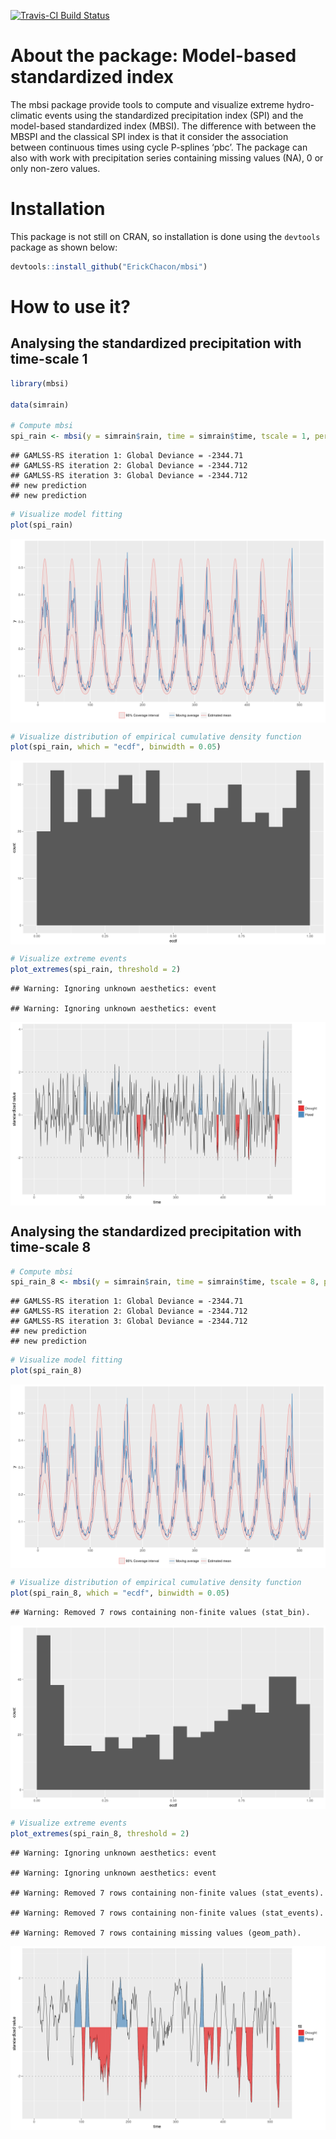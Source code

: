 
[![Travis-CI Build Status](https://travis-ci.org/ErickChacon/mbsi.svg?branch=master)](https://travis-ci.org/ErickChacon/mbsi)

About the package: Model-based standardized index
=================================================

The mbsi package provide tools to compute and visualize extreme hydro-climatic events using the standardized precipitation index (SPI) and the model-based standardized index (MBSI). The difference with between the MBSPI and the classical SPI index is that it consider the association between continuous times using cycle P-splines ‘pbc’. The package can also with work with precipitation series containing missing values (NA), 0 or only non-zero values.

Installation
============

This package is not still on CRAN, so installation is done using the `devtools` package as shown below:

``` r
devtools::install_github("ErickChacon/mbsi")
```

How to use it?
==============

Analysing the standardized precipitation with time-scale 1
----------------------------------------------------------

``` r
library(mbsi)

data(simrain)

# Compute mbsi
spi_rain <- mbsi(y = simrain$rain, time = simrain$time, tscale = 1, period = 52)
```

    ## GAMLSS-RS iteration 1: Global Deviance = -2344.71 
    ## GAMLSS-RS iteration 2: Global Deviance = -2344.712 
    ## GAMLSS-RS iteration 3: Global Deviance = -2344.712 
    ## new prediction 
    ## new prediction

``` r
# Visualize model fitting
plot(spi_rain)
```

<img src="README-mbsi_fit-1.png" style="display: block; margin: auto;" />

``` r
# Visualize distribution of empirical cumulative density function
plot(spi_rain, which = "ecdf", binwidth = 0.05)
```

<img src="README-mbsi_ecdf-1.png" style="display: block; margin: auto;" />

``` r
# Visualize extreme events
plot_extremes(spi_rain, threshold = 2)
```

    ## Warning: Ignoring unknown aesthetics: event

    ## Warning: Ignoring unknown aesthetics: event

<img src="README-mbsi_extremes-1.png" style="display: block; margin: auto;" />

Analysing the standardized precipitation with time-scale 8
----------------------------------------------------------

``` r
# Compute mbsi
spi_rain_8 <- mbsi(y = simrain$rain, time = simrain$time, tscale = 8, period = 52)
```

    ## GAMLSS-RS iteration 1: Global Deviance = -2344.71 
    ## GAMLSS-RS iteration 2: Global Deviance = -2344.712 
    ## GAMLSS-RS iteration 3: Global Deviance = -2344.712 
    ## new prediction 
    ## new prediction

``` r
# Visualize model fitting
plot(spi_rain_8)
```

<img src="README-mbsi_fit_8-1.png" style="display: block; margin: auto;" />

``` r
# Visualize distribution of empirical cumulative density function
plot(spi_rain_8, which = "ecdf", binwidth = 0.05)
```

    ## Warning: Removed 7 rows containing non-finite values (stat_bin).

<img src="README-mbsi_ecdf_8-1.png" style="display: block; margin: auto;" />

``` r
# Visualize extreme events
plot_extremes(spi_rain_8, threshold = 2)
```

    ## Warning: Ignoring unknown aesthetics: event

    ## Warning: Ignoring unknown aesthetics: event

    ## Warning: Removed 7 rows containing non-finite values (stat_events).

    ## Warning: Removed 7 rows containing non-finite values (stat_events).

    ## Warning: Removed 7 rows containing missing values (geom_path).

<img src="README-mbsi_extremes_8-1.png" style="display: block; margin: auto;" />
